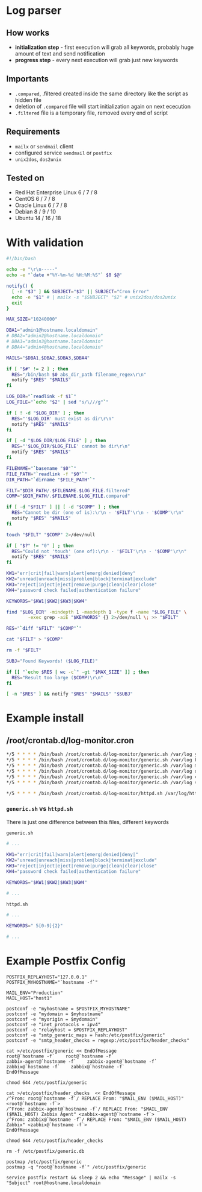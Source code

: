 # Log parser

## How works
 * **initialization step** - first execution will grab all keywords, probably huge amount of text and send notification
 * **progress step** - every next execution will grab just new keywords
 
## Importants
 * `.compared`, .filtered created inside the same directory like the script as hidden file
 * deletion of `.compared` file will start initialization again on next ececution
 * `.filtered` file is a temporary file, removed every end of script


## Requirements
 * `mailx` or `sendmail` client
 * configured service `sendmail` or `postfix`
 * `unix2dos`, `dos2unix`

## Tested on
 - Red Hat Enterprise Linux 6 / 7 / 8
 - CentOS 6 / 7 / 8
 - Oracle Linux 6 / 7 / 8
 - Debian 8 / 9 / 10
 - Ubuntu 14 / 16 / 18

# With validation
```bash
#!/bin/bash

echo -e "\r\n-----"
echo -e "`date +"%Y-%m-%d %H:%M:%S"` $0 $@"

notify() {
  [ -n "$3" ] && SUBJECT="$3" || SUBJECT="Cron Error"
  echo -e "$1" # | mailx -s "$SUBJECT" "$2" # unix2dos/dos2unix
  exit
}

MAX_SIZE="10240000"

DBA1="admin1@hostname.localdomain"
# DBA2="admin2@hostname.localdomain"
# DBA3="admin3@hostname.localdomain"
# DBA4="admin4@hostname.localdomain"

MAILS="$DBA1,$DBA2,$DBA3,$DBA4"

if [ "$#" != 2 ] ; then
  RES="/bin/bash $0 abs_dir_path filename_regex\r\n"
  notify "$RES" "$MAILS"
fi

LOG_DIR="`readlink -f $1`"
LOG_FILE="`echo "$2" | sed "s/\///g"`"

if [ ! -d "$LOG_DIR" ] ; then
  RES="'$LOG_DIR' must exist as dir\r\n"
  notify "$RES" "$MAILS"
fi

if [ -d "$LOG_DIR/$LOG_FILE" ] ; then
  RES="'$LOG_DIR/$LOG_FILE' cannot be dir\r\n"
  notify "$RES" "$MAILS"
fi

FILENAME="`basename "$0"`"
FILE_PATH="`readlink -f "$0"`"
DIR_PATH="`dirname "$FILE_PATH"`"

FILT="$DIR_PATH/.$FILENAME.$LOG_FILE.filtered"
COMP="$DIR_PATH/.$FILENAME.$LOG_FILE.compared"

if [ -d "$FILT" ] || [ -d "$COMP" ] ; then
  RES="Cannot be dir (one of is):\r\n - '$FILT'\r\n - '$COMP'\r\n"
  notify "$RES" "$MAILS"
fi

touch "$FILT" "$COMP" 2>/dev/null

if [ "$?" != "0" ] ; then
  RES="Could not 'touch' (one of):\r\n - '$FILT'\r\n - '$COMP'\r\n"
  notify "$RES" "$MAILS"
fi

KW1="err|crit|fail|warn|alert|emerg|denied|deny"
KW2="unread|unreach|miss|problem|block|terminat|exclude"
KW3="reject|inject|eject|remove|purge|clean|clear|close"
KW4="password check failed|authentication failure"

KEYWORDS="$KW1|$KW2|$KW3|$KW4"

find "$LOG_DIR" -mindepth 1 -maxdepth 1 -type f -name "$LOG_FILE" \
        -exec grep -aiE "$KEYWORDS" {} 2>/dev/null \; >> "$FILT"

RES="`diff "$FILT" "$COMP"`"

cat "$FILT" > "$COMP"

rm -f "$FILT"

SUBJ="Found Keywords! ($LOG_FILE)"

if [[ "`echo $RES | wc -c`" -gt "$MAX_SIZE" ]] ; then
  RES="Result too large ($COMP)\r\n"
fi

[ -n "$RES" ] && notify "$RES" "$MAILS" "$SUBJ"
```

# Example install

## /root/crontab.d/log-monitor.cron
```bash
*/5 * * * * /bin/bash /root/crontab.d/log-monitor/generic.sh /var/log yum.log
*/5 * * * * /bin/bash /root/crontab.d/log-monitor/generic.sh /var/log kern.log
*/5 * * * * /bin/bash /root/crontab.d/log-monitor/generic.sh /var/log maillog
*/5 * * * * /bin/bash /root/crontab.d/log-monitor/generic.sh /var/log daemon.log
*/5 * * * * /bin/bash /root/crontab.d/log-monitor/generic.sh /var/log cron*
*/5 * * * * /bin/bash /root/crontab.d/log-monitor/generic.sh /var/log secure*

*/5 * * * * /bin/bash /root/crontab.d/log-monitor/httpd.sh /var/log/httpd app_access.log*
```

### `generic.sh` vs `httpd.sh`
 There is just one difference between this files, different keywords
 
`generic.sh`
```bash
# ...
 
KW1="err|crit|fail|warn|alert|emerg|denied|deny|"
KW2="unread|unreach|miss|problem|block|terminat|exclude"
KW3="reject|inject|eject|remove|purge|clean|clear|close"
KW4="password check failed|authentication failure"

KEYWORDS="$KW1|$KW2|$KW3|$KW4"

# ...
```
 
`httpd.sh`
```bash
# ...
 
KEYWORDS=" 5[0-9]{2}"

# ... 
```

# Example Postfix Config
```
POSTFIX_REPLAYHOST="127.0.0.1"
POSTFIX_MYHOSTNAME="`hostname -f`"

MAIL_ENV="Production"
MAIL_HOST="host1"

postconf -e "myhostname = $POSTFIX_MYHOSTNAME"
postconf -e "mydomain = $myhostname"
postconf -e "myorigin = $mydomain"
postconf -e "inet_protocols = ipv4"
postconf -e "relayhost = $POSTFIX_REPLAYHOST"
postconf -e "smtp_generic_maps = hash:/etc/postfix/generic"
postconf -e "smtp_header_checks = regexp:/etc/postfix/header_checks"

cat >/etc/postfix/generic << EndOfMessage
root@`hostname -f`    root@`hostname -f`
zabbix-agent@`hostname -f`    zabbix-agent@`hostname -f`
zabbix@`hostname -f`    zabbix@`hostname -f`
EndOfMessage

chmod 644 /etc/postfix/generic

cat >/etc/postfix/header_checks  << EndOfMessage
/^From: root@`hostname -f`/ REPLACE From: "$MAIL_ENV ($MAIL_HOST)" <root@`hostname -f`>
/^From: zabbix-agent@`hostname -f`/ REPLACE From: "$MAIL_ENV ($MAIL_HOST) Zabbix Agent" <zabbix-agent@`hostname -f`>
/^From: zabbix@`hostname -f`/ REPLACE From: "$MAIL_ENV ($MAIL_HOST) Zabbix" <zabbix@`hostname -f`>
EndOfMessage

chmod 644 /etc/postfix/header_checks

rm -f /etc/postfix/generic.db

postmap /etc/postfix/generic
postmap -q "root@`hostname -f`" /etc/postfix/generic

service postfix restart && sleep 2 && echo "Message" | mailx -s "Subject" root@hostname.localdomain
```

